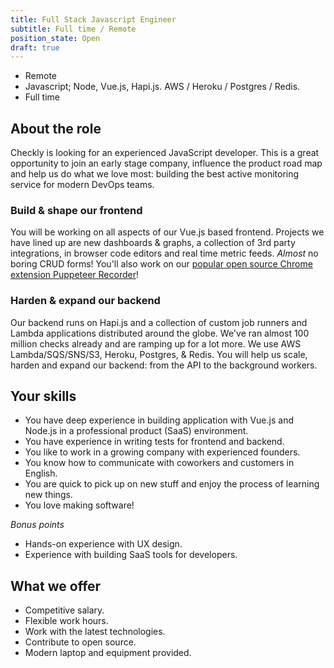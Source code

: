 ```yaml
---
title: Full Stack Javascript Engineer
subtitle: Full time / Remote
position_state: Open
draft: true
---
```


- Remote
- Javascript; Node, Vue.js, Hapi.js. AWS / Heroku / Postgres / Redis.
- Full time

## About the role

Checkly is looking for an experienced JavaScript developer. This is a great opportunity to join an early stage
company, influence the product road map and help us do what we love most: building the best active monitoring service for 
modern DevOps teams.

### Build & shape our frontend
You will be working on all aspects of our Vue.js based frontend. Projects we have lined up are new dashboards & graphs, a collection
of 3rd party integrations, in browser code editors and real time metric feeds. *Almost* no boring CRUD forms!
You'll also work on our [popular open source Chrome extension Puppeteer Recorder](https://github.com/checkly/puppeteer-recorder)!

### Harden & expand our backend
Our backend runs on Hapi.js and a collection of custom job runners and Lambda applications distributed around the globe.
We've ran almost 100 million checks already and are ramping up for a lot more. We use AWS Lambda/SQS/SNS/S3, Heroku, Postgres,
& Redis. You will help us scale, harden and expand our backend: from the API to the background workers.

## Your skills

- You have deep experience in building application with Vue.js and Node.js in a professional product (SaaS) environment.
- You have experience in writing tests for frontend and backend.
- You like to work in a growing company with experienced founders.
- You know how to communicate with coworkers and customers in English.
- You are quick to pick up on new stuff and enjoy the process of learning new things.
- You love making software!

*Bonus points*

- Hands-on experience with UX design. 
- Experience with building SaaS tools for developers.

## What we offer

- Competitive salary.
- Flexible work hours.
- Work with the latest technologies.
- Contribute to open source.
- Modern laptop and equipment provided.

